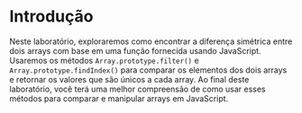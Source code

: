 # Introdução

Neste laboratório, exploraremos como encontrar a diferença simétrica entre dois arrays com base em uma função fornecida usando JavaScript. Usaremos os métodos `Array.prototype.filter()` e `Array.prototype.findIndex()` para comparar os elementos dos dois arrays e retornar os valores que são únicos a cada array. Ao final deste laboratório, você terá uma melhor compreensão de como usar esses métodos para comparar e manipular arrays em JavaScript.
